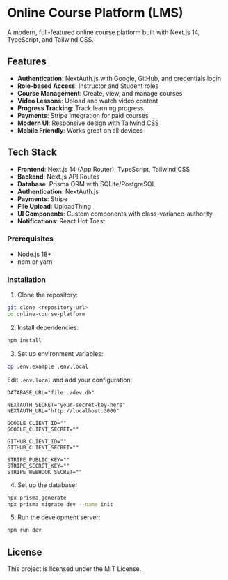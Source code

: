# Online Course Platform (LMS)

A modern, full-featured online course platform built with Next.js 14, TypeScript, and Tailwind CSS.

## Features

-  **Authentication**: NextAuth.js with Google, GitHub, and credentials login
-  **Role-based Access**: Instructor and Student roles
-  **Course Management**: Create, view, and manage courses
-  **Video Lessons**: Upload and watch video content
-  **Progress Tracking**: Track learning progress
-  **Payments**: Stripe integration for paid courses
-  **Modern UI**: Responsive design with Tailwind CSS
-  **Mobile Friendly**: Works great on all devices

## Tech Stack

- **Frontend**: Next.js 14 (App Router), TypeScript, Tailwind CSS
- **Backend**: Next.js API Routes
- **Database**: Prisma ORM with SQLite/PostgreSQL
- **Authentication**: NextAuth.js
- **Payments**: Stripe
- **File Upload**: UploadThing
- **UI Components**: Custom components with class-variance-authority
- **Notifications**: React Hot Toast

### Prerequisites

- Node.js 18+
- npm or yarn

### Installation

1. Clone the repository:
```bash
git clone <repository-url>
cd online-course-platform
```

2. Install dependencies:
```bash
npm install
```

3. Set up environment variables:
```bash
cp .env.example .env.local
```

Edit `.env.local` and add your configuration:

```env
DATABASE_URL="file:./dev.db"

NEXTAUTH_SECRET="your-secret-key-here"
NEXTAUTH_URL="http://localhost:3000"

GOOGLE_CLIENT_ID=""
GOOGLE_CLIENT_SECRET=""

GITHUB_CLIENT_ID=""
GITHUB_CLIENT_SECRET=""

STRIPE_PUBLIC_KEY=""
STRIPE_SECRET_KEY=""
STRIPE_WEBHOOK_SECRET=""
```

4. Set up the database:
```bash
npx prisma generate
npx prisma migrate dev --name init
```

5. Run the development server:
```bash
npm run dev
```

## License

This project is licensed under the MIT License.
